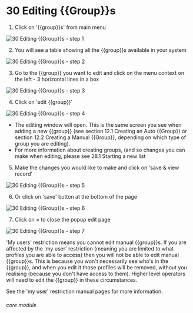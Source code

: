# 30 Editing {{Group}}s

1. Click on &#039;{{group}}s&#039; from main menu

![30 Editing {{Group}}s - step 1](30 Editing_Lists_im_1.png)

2. You will see a table showing all the {{group}}s available in your system

![30 Editing {{Group}}s - step 2](30 Editing_Lists_im_2.png)

3. Go to the {{group}} you want to edit and click on the menu context on the left - 3 horizontal lines in a box

![30 Editing {{Group}}s - step 3](30 Editing_Lists_im_3.png)

4. Click on &#039;edit {{group}}&#039;

![30 Editing {{Group}}s - step 4](30 Editing_Lists_im_4.png)

- The editing window will open. This is the same screen you see when adding a new {{group}} (see section 12.1 Creating an Auto {{Group}} or section 12.2 Creating a Manual {{Group}}, depending on which type of group you are editing).
- For more information about creating groups, (and so changes you can make when editing, please see 28.1 Starting a new list
  
5. Make the changes you would like to make and click on &#039;save &amp; view record&#039;

![30 Editing {{Group}}s - step 5](30 Editing_Lists_im_5.png)

6. Or click on &#039;save&#039; button at the bottom of the page

![30 Editing {{Group}}s - step 6](30 Editing_Lists_im_6.png)

7. Click on × to close the popup edit page

![30 Editing {{Group}}s - step 7](30 Editing_Lists_im_7.png)

'My users' restriction means you cannot edit manual {{group}}s.
If you are affected by the 'my user' restriction (meaning you are limited to what profiles you are able to access) then you will not be able to edit manual {{group}}s. This is because you won't necessarily see who's in the {{group}}, and when you edit it those profiles will be removed, without you realising (because you don't have access to them). Higher level operators will need to edit the {{group}} in these circumstances.

See the 'my user' restriction manual pages for more information.

###### core module
